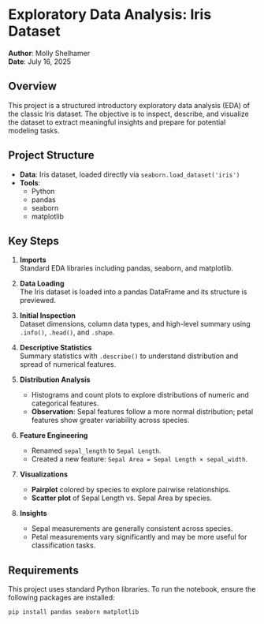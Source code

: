 # Exploratory Data Analysis: Iris Dataset  
**Author**: Molly Shelhamer  
**Date**: July 16, 2025  

## Overview
This project is a structured introductory exploratory data analysis (EDA) of the classic Iris dataset. The objective is to inspect, describe, and visualize the dataset to extract meaningful insights and prepare for potential modeling tasks.

## Project Structure
- **Data**: Iris dataset, loaded directly via `seaborn.load_dataset('iris')`
- **Tools**:  
  - Python  
  - pandas  
  - seaborn  
  - matplotlib  

## Key Steps
1. **Imports**  
   Standard EDA libraries including pandas, seaborn, and matplotlib.  

2. **Data Loading**  
   The Iris dataset is loaded into a pandas DataFrame and its structure is previewed.  

3. **Initial Inspection**  
   Dataset dimensions, column data types, and high-level summary using `.info()`, `.head()`, and `.shape`.  

4. **Descriptive Statistics**  
   Summary statistics with `.describe()` to understand distribution and spread of numerical features.  

5. **Distribution Analysis**  
   - Histograms and count plots to explore distributions of numeric and categorical features.  
   - **Observation**: Sepal features follow a more normal distribution; petal features show greater variability across species.  

6. **Feature Engineering**  
   - Renamed `sepal_length` to `Sepal Length`.  
   - Created a new feature: `Sepal Area = Sepal Length × sepal_width`.  

7. **Visualizations**  
   - **Pairplot** colored by species to explore pairwise relationships.  
   - **Scatter plot** of Sepal Length vs. Sepal Area by species.

8. **Insights**  
   - Sepal measurements are generally consistent across species.  
   - Petal measurements vary significantly and may be more useful for classification tasks.

## Requirements
This project uses standard Python libraries. To run the notebook, ensure the following packages are installed:

```bash
pip install pandas seaborn matplotlib

